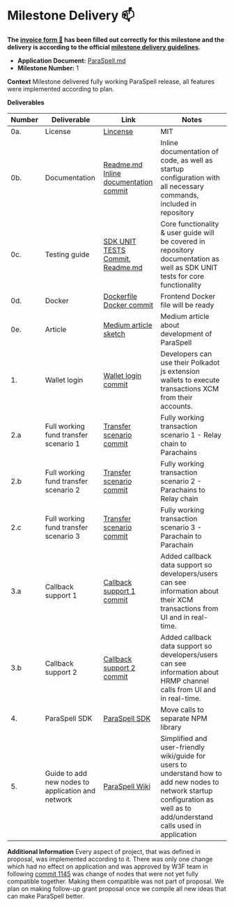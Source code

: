# Milestone Delivery :mailbox:

**The [invoice form :pencil:](https://docs.google.com/forms/d/e/1FAIpQLSfmNYaoCgrxyhzgoKQ0ynQvnNRoTmgApz9NrMp-hd8mhIiO0A/viewform) has been filled out correctly for this milestone and the delivery is according to the official [milestone delivery guidelines](https://github.com/w3f/Grants-Program/blob/master/docs/milestone-deliverables-guidelines.md).**

- **Application Document:** [ParaSpell.md](https://github.com/w3f/Grants-Program/blob/master/applications/ParaSpell.md)
- **Milestone Number:** 1

**Context**
Milestone delivered fully working ParaSpell release, all features were implemented according to plan.

**Deliverables**

| Number | Deliverable                                       | Link                                                                                                                                                                                         | Notes                                                                                                                                                                        |
| ------ | ------------------------------------------------- | -------------------------------------------------------------------------------------------------------------------------------------------------------------------------------------------- | ---------------------------------------------------------------------------------------------------------------------------------------------------------------------------- |
| 0a.    | License                                           | [Lincense](https://github.com/dudo50/ParaSpell/blob/main/LICENCE)                                                                                                                            | MIT                                                                                                                                                                          |
| 0b.    | Documentation                                     | [Readme.md](https://github.com/dudo50/ParaSpell/blob/main/README.md) <br >[Inline documentation commit](https://github.com/dudo50/ParaSpell/commit/2fb7b9c2a4bf6bf9602abced3f5662be96f2bc65) | Inline documentation of code, as well as startup configuration with all necessary commands, included in repository                                                           |
| 0c.    | Testing guide                                     | [SDK UNIT TESTS Commit](https://github.com/paraspell/sdk/commit/b4fd9b609c6f299309a4b27450f69cd2445fb1db), [Readme.md](https://github.com/dudo50/ParaSpell/blob/main/README.md)              | Core functionality & user guide will be covered in repository documentation as well as SDK UNIT tests for core functionality                                                 |
| 0d.    | Docker                                            | [Dockerfile](https://github.com/dudo50/ParaSpell/blob/main/Dockerfile) [Docker commit](https://github.com/dudo50/ParaSpell/commit/cbb8a0a50a38825dd844336d24fd74ad8b223501)                  | Frontend Docker file will be ready                                                                                                                                           |
| 0e.    | Article                                           | [Medium article sketch](https://medium.com/@dudo50/66f32b6fe9eb)                                                                                                                             | Medium article about development of ParaSpell                                                                                                                                |
| 1.     | Wallet login                                      | [Wallet login commit](https://github.com/dudo50/ParaSpell/commit/116e0eef5a64d904d6224eb1e49eff72040faf4e)                                                                                   | Developers can use their Polkadot js extension wallets to execute transactions XCM from their accounts.                                                                      |
| 2.a    | Full working fund transfer scenario 1             | [Transfer scenario commit](https://github.com/dudo50/ParaSpell/commit/7d254b1b6d052f71d55450c51ca2a2b01668a12b)                                                                              | Fully working transaction scenario 1 - Relay chain to Parachains                                                                                                             |
| 2.b    | Full working fund transfer scenario 2             | [Transfer scenario commit](https://github.com/dudo50/ParaSpell/commit/7d254b1b6d052f71d55450c51ca2a2b01668a12b)                                                                              | Fully working transaction scenario 2 - Parachains to Relay chain                                                                                                             |
| 2.c    | Full working fund transfer scenario 3             | [Transfer scenario commit](https://github.com/dudo50/ParaSpell/commit/7d254b1b6d052f71d55450c51ca2a2b01668a12b)                                                                              | Fully working transaction scenario 3 - Parachain to Parachain                                                                                                                |
| 3.a    | Callback support 1                                | [Callback support 1 commit](https://github.com/dudo50/ParaSpell/commit/6b8fa74ff06268356674e634e34bb03090a0c9c7)                                                                             | Added callback data support so developers/users can see information about their XCM transactions from UI and in real-time.                                                   |
| 3.b    | Callback support 2                                | [Callback support 2 commit](https://github.com/dudo50/ParaSpell/commit/e5d9652db32f1ab5e720b93492fc7b3387917948)                                                                             | Added callback data support so developers/users can see information about HRMP channel calls from UI and in real-time.                                                       |
| 4.     | ParaSpell SDK                                     | [ParaSpell SDK](https://github.com/ParaSpell/sdk)                                                                                                                                            | Move calls to separate NPM library                                                                                                                                           |
| 5.     | Guide to add new nodes to application and network | [ParaSpell Wiki](https://github.com/dudo50/ParaSpell/wiki)                                                                                                                                   | Simplified and user-friendly wiki/guide for users to understand how to add new nodes to network startup configuration as well as to add/understand calls used in application |

**Additional Information**
Every aspect of project, that was defined in proposal, was implemented according to it. There was only one change which had no effect on application and was approved by W3F team in following [commit 1145](https://github.com/w3f/Grants-Program/pull/1145) was change of nodes that were not yet fully compatible together. Making them compatible was not part of proposal. We plan on making follow-up grant proposal once we compile all new ideas that can make ParaSpell better.
